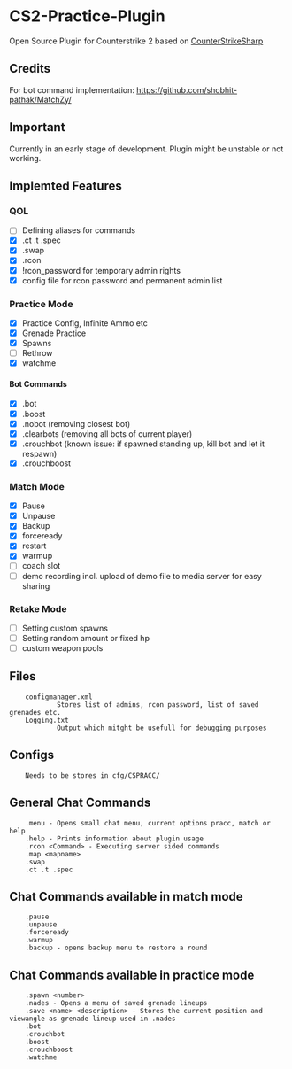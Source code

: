 # CS2-Practice-Plugin
Open Source Plugin for Counterstrike 2 based on [CounterStrikeSharp](https://github.com/roflmuffin/CounterStrikeSharp)

## Credits
For bot command implementation:
https://github.com/shobhit-pathak/MatchZy/

## Important
Currently in an early stage of development.
Plugin might be unstable or not working.

## Implemted Features
### QOL
- [ ] Defining aliases for commands
- [x] .ct .t .spec
- [x] .swap
- [x] .rcon
- [x] !rcon_password for temporary admin rights
- [x] config file for rcon password and permanent admin list      
### Practice Mode
- [x] Practice Config, Infinite Ammo etc             
- [x] Grenade Practice
- [x] Spawns
- [ ] Rethrow
- [x] watchme
#### Bot Commands
- [x] .bot
- [x] .boost
- [x] .nobot (removing closest bot)
- [x] .clearbots (removing all bots of current player)
- [x] .crouchbot (known issue: if spawned standing up, kill bot and let it respawn)
- [x] .crouchboost
### Match Mode
- [x] Pause
- [x] Unpause
- [x] Backup
- [x] forceready
- [x] restart
- [x] warmup 
- [ ] coach slot
- [ ] demo recording incl. upload of demo file to media server for easy sharing
### Retake Mode
- [ ] Setting custom spawns
- [ ] Setting random amount or fixed hp
- [ ] custom weapon pools
## Files
        configmanager.xml
                Stores list of admins, rcon password, list of saved grenades etc.
        Logging.txt
                Output which mitght be usefull for debugging purposes
## Configs
        Needs to be stores in cfg/CSPRACC/
## General Chat Commands
        .menu - Opens small chat menu, current options pracc, match or help
        .help - Prints information about plugin usage
        .rcon <Command> - Executing server sided commands 
        .map <mapname>
        .swap
        .ct .t .spec

## Chat Commands available in match mode       
        .pause 
        .unpause 
        .forceready
        .warmup
        .backup - opens backup menu to restore a round
        
## Chat Commands available in practice mode
        .spawn <number> 
        .nades - Opens a menu of saved grenade lineups
        .save <name> <description> - Stores the current position and viewangle as grenade lineup used in .nades
        .bot
        .crouchbot
        .boost
        .crouchboost
        .watchme

